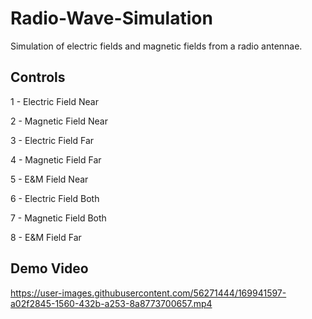 # Radio-Wave-Simulation
Simulation of electric fields and magnetic fields from a radio antennae.

## Controls

1 - Electric Field Near

2 - Magnetic Field Near

3 - Electric Field Far

4 - Magnetic Field Far

5 - E&M Field Near

6 - Electric Field Both

7 - Magnetic Field Both

8 - E&M Field Far

## Demo Video

https://user-images.githubusercontent.com/56271444/169941597-a02f2845-1560-432b-a253-8a8773700657.mp4
